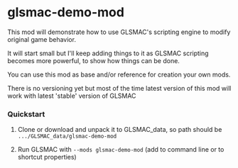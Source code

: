 # glsmac-demo-mod

This mod will demonstrate how to use GLSMAC's scripting engine to modify original game behavior.

It will start small but I'll keep adding things to it as GLSMAC scripting becomes more powerful, to show how things can be done.

You can use this mod as base and/or reference for creation your own mods.

There is no versioning yet but most of the time latest version of this mod will work with latest 'stable' version of GLSMAC

### Quickstart

1) Clone or download and unpack it to GLSMAC_data, so path should be `.../GLSMAC_data/glsmac-demo-mod`

2) Run GLSMAC with `--mods glsmac-demo-mod` (add to command line or to shortcut properties)
